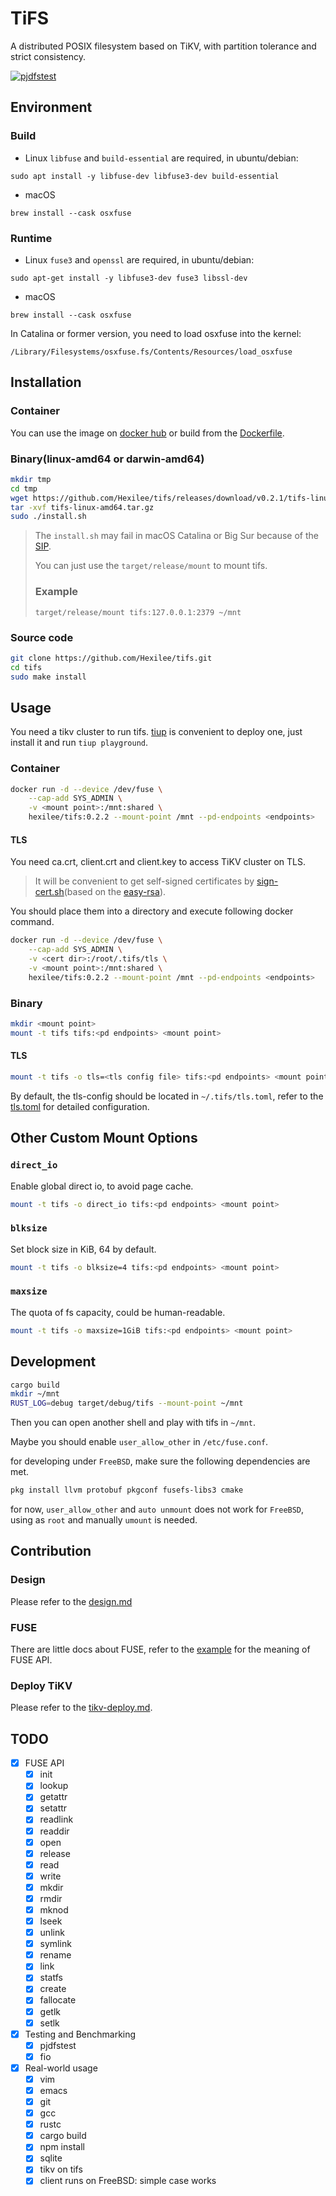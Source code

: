 # TiFS

A distributed POSIX filesystem based on TiKV, with partition tolerance and strict consistency.

[![pjdfstest](https://github.com/Hexilee/tifs/workflows/pjdfstest/badge.svg)](https://github.com/Hexilee/tifs/actions)

## Environment

### Build 

- Linux
`libfuse` and `build-essential` are required, in ubuntu/debian:

```
sudo apt install -y libfuse-dev libfuse3-dev build-essential
```

- macOS
```
brew install --cask osxfuse
```

### Runtime
- Linux
`fuse3` and `openssl` are required, in ubuntu/debian:

```
sudo apt-get install -y libfuse3-dev fuse3 libssl-dev
```

- macOS

```
brew install --cask osxfuse
```

In Catalina or former version, you need to load osxfuse into the kernel:

```
/Library/Filesystems/osxfuse.fs/Contents/Resources/load_osxfuse
```

## Installation

### Container
You can use the image on [docker hub](https://hub.docker.com/repository/docker/hexilee/tifs) or build from the [Dockerfile](Dockerfile).

### Binary(linux-amd64 or darwin-amd64)

```bash
mkdir tmp
cd tmp
wget https://github.com/Hexilee/tifs/releases/download/v0.2.1/tifs-linux-amd64.tar.gz
tar -xvf tifs-linux-amd64.tar.gz
sudo ./install.sh
```

> The `install.sh` may fail in macOS Catalina or Big Sur because of the 
> [SIP](https://developer.apple.com/documentation/security/disabling_and_enabling_system_integrity_protection). 
> 
> You can just use the `target/release/mount` to mount tifs.
> ### Example
> ```
> target/release/mount tifs:127.0.0.1:2379 ~/mnt
> ```

### Source code

```bash
git clone https://github.com/Hexilee/tifs.git
cd tifs
sudo make install
```

## Usage
You need a tikv cluster to run tifs. [tiup](https://github.com/pingcap/tiup) is convenient to deploy one, just install it and run `tiup playground`.

### Container

```bash
docker run -d --device /dev/fuse \
    --cap-add SYS_ADMIN \
    -v <mount point>:/mnt:shared \
    hexilee/tifs:0.2.2 --mount-point /mnt --pd-endpoints <endpoints>
```

#### TLS
You need ca.crt, client.crt and client.key to access TiKV cluster on TLS. 

> It will be convenient to get self-signed certificates by [sign-cert.sh](sign-cert.sh)(based on the [easy-rsa](https://github.com/OpenVPN/easy-rsa)).

You should place them into a directory <cert dir> and execute following docker command.

```bash
docker run -d --device /dev/fuse \
    --cap-add SYS_ADMIN \
    -v <cert dir>:/root/.tifs/tls \
    -v <mount point>:/mnt:shared \
    hexilee/tifs:0.2.2 --mount-point /mnt --pd-endpoints <endpoints>
```

### Binary

```bash
mkdir <mount point>
mount -t tifs tifs:<pd endpoints> <mount point>
```

#### TLS

```bash
mount -t tifs -o tls=<tls config file> tifs:<pd endpoints> <mount point>
```

By default, the tls-config should be located in `~/.tifs/tls.toml`, refer to the [tls.toml](config-examples/tls.toml) for detailed configuration.

## Other Custom Mount Options

### `direct_io`

Enable global direct io, to avoid page cache.

```bash
mount -t tifs -o direct_io tifs:<pd endpoints> <mount point>
```
### `blksize`

Set block size in KiB, 64 by default.

```bash
mount -t tifs -o blksize=4 tifs:<pd endpoints> <mount point>
```

### `maxsize`

The quota of fs capacity, could be human-readable.

```bash
mount -t tifs -o maxsize=1GiB tifs:<pd endpoints> <mount point>
```

## Development

```bash
cargo build
mkdir ~/mnt
RUST_LOG=debug target/debug/tifs --mount-point ~/mnt
```

Then you can open another shell and play with tifs in `~/mnt`.

Maybe you should enable `user_allow_other` in `/etc/fuse.conf`.

for developing under `FreeBSD`, make sure the following dependencies are met.

```bash
pkg install llvm protobuf pkgconf fusefs-libs3 cmake
```

for now, `user_allow_other` and `auto unmount` does not work for `FreeBSD`, using as `root` and manually `umount` is needed.

## Contribution

### Design

Please refer to the [design.md](contribution/design.md)

### FUSE
There are little docs about FUSE, refer to the [example](https://github.com/cberner/fuser/blob/master/examples/simple.rs) for the meaning of FUSE API.

### Deploy TiKV
Please refer to the [tikv-deploy.md](contribution/tikv-deploy.md).

## TODO

- [x] FUSE API
    - [x] init
    - [x] lookup
    - [x] getattr
    - [x] setattr
    - [x] readlink
    - [x] readdir
    - [x] open
    - [x] release
    - [x] read
    - [x] write
    - [x] mkdir
    - [x] rmdir
    - [x] mknod
    - [x] lseek
    - [x] unlink
    - [x] symlink
    - [x] rename
    - [x] link
    - [x] statfs
    - [x] create
    - [x] fallocate
    - [x] getlk
    - [x] setlk

- [x] Testing and Benchmarking
    - [x] pjdfstest
    - [x] fio

- [x] Real-world usage
    - [x] vim
    - [x] emacs
    - [x] git
    - [x] gcc
    - [x] rustc
    - [x] cargo build
    - [x] npm install
    - [x] sqlite
    - [x] tikv on tifs
    - [x] client runs on FreeBSD: simple case works
